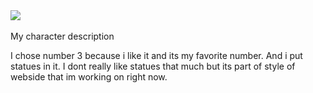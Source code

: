 <img src="01-character-description/číslo na github.jpg">

My character description

I chose number 3 because i like it and its my favorite number. 
And i put statues in it. I dont really like statues that much but its 
part of style of webside that im working on right now.
